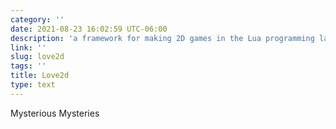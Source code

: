 ```yaml
---
category: ''
date: 2021-08-23 16:02:59 UTC-06:00
description: 'a framework for making 2D games in the Lua programming language'
link: ''
slug: love2d
tags: ''
title: Love2d
type: text
---
```

Mysterious Mysteries	


